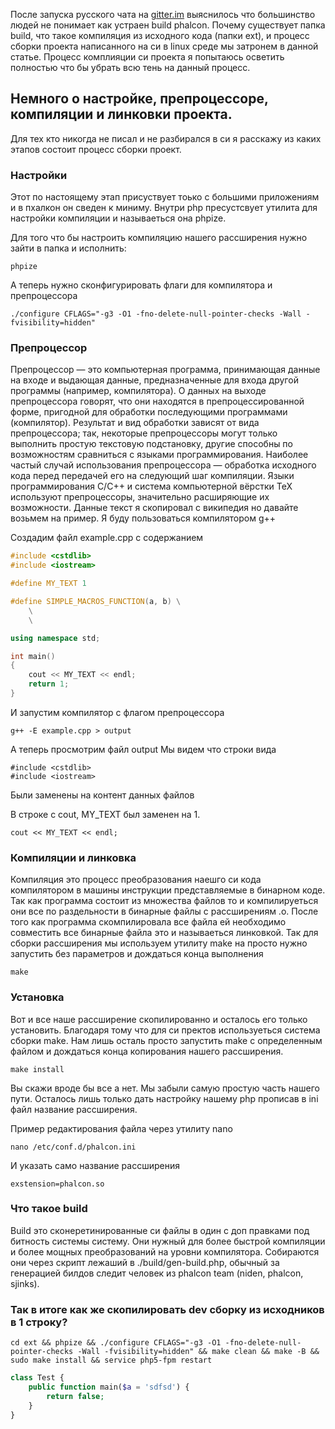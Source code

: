 После запуска русского чата на [gitter.im](https://gitter.im/phalcon-rus/chat) выяснилось что большинство людей не понимает как устраен build phalcon. Почему существует папка build, что такое компиляция из исходного кода (папки ext),
и процесс сборки проекта написанного на си в linux среде мы затронем в данной статье. Процесс комплияции си проекта я попытаюсь осветить полностью что бы убрать всю тень на данный процесс.

## Немного о настройке, препроцессоре, компиляции и линковки проекта.
Для тех кто никогда не писал и не разбирался в си я расскажу из каких этапов состоит процесс сборки проект.

### Настройки
Этот по настоящему этап присуствует тоько с большими приложениям и в пхалкон он сведен к миниму.
Внутри php пресустсвует утилита для настройки компиляции и называеться она phpize.

Для того что бы настроить компиляцию нашего рассширения нужно зайти в папка и исполнить:

```
phpize
```

А теперь нужно сконфигурировать флаги для компилятора и препроцессора

```
./configure CFLAGS="-g3 -O1 -fno-delete-null-pointer-checks -Wall -fvisibility=hidden"
```

### Препроцессор

Препроцессор — это компьютерная программа, принимающая данные на входе и выдающая данные, предназначенные для входа другой программы (например, компилятора). О данных на выходе препроцессора говорят, что они находятся в препроцессированной форме, пригодной для обработки последующими программами (компилятор). Результат и вид обработки зависят от вида препроцессора; так, некоторые препроцессоры могут только выполнить простую текстовую подстановку, другие способны по возможностям сравниться с языками программирования. Наиболее частый случай использования препроцессора — обработка исходного кода перед передачей его на следующий шаг компиляции. Языки программирования C/C++ и система компьютерной вёрстки TeX используют препроцессоры, значительно расширяющие их возможности.
Данные текст я скопировал с википедия но давайте возьмем на пример. Я буду пользоваться компилятором g++

Создадим файл example.cpp с содержанием

```c++
#include <cstdlib>
#include <iostream>

#define MY_TEXT 1

#define SIMPLE_MACROS_FUNCTION(a, b) \
	\
	\

using namespace std;

int main()
{
	cout << MY_TEXT << endl;
	return 1;
}
```

И запустим компилятор с флагом препроцессора

```
g++ -E example.cpp > output
```

А теперь просмотрим файл output
Мы видем что строки вида

```
#include <cstdlib>
#include <iostream>
```

Были заменены на контент данных файлов

В строке с cout, MY_TEXT был заменен на 1.
```
cout << MY_TEXT << endl;
```


### Компиляции и линковка
Компиляция это процесс преобразования наешго си кода компилятором в машины инструкции представляемые в бинарном коде.
Так как программа состоит из множества файлов то и компилируеться они все по раздельности в бинарные файлы с рассширениям .o.
После того как программа скомпилировала все файла ей необходимо совместить все бинарные файла это и называеться линковкой.
Так для сборки рассширения мы используем утилиту make на просто нужно запустить без параметров и дождаться конца выполнения

```
make
```

### Установка
Вот и все наше рассширение скопилированно и осталось его только установить. Благодаря тому что для си пректов используеться система сборки make.
Нам лишь осталь просто запустить make с определенным файлом и дождаться конца копирования нашего рассширения.

```
make install
```

Вы скажи вроде бы все а нет. Мы забыли самую простую часть нашего пути. Осталось лишь только дать настройку нашему php прописав в ini файл название рассширения.

Пример редактирования файла через утилиту nano

```
nano /etc/conf.d/phalcon.ini
```

И указать само название рассширения
```
exstension=phalcon.so
```

### Что такое build
Build это сконеретинированные си файлы в один с доп правками под битность системы систему.
Они нужный для более быстрой компиляции и более мощных преобразований на уровни компилятора.
Собираются они через скрипт лежаший в ./build/gen-build.php, обычный за генерацией билдов следит человек из phalcon team (niden, phalcon, sjinks).

### Так в итоге как же скопилировать dev сборку из исходников в 1 строку?

```
cd ext && phpize && ./configure CFLAGS="-g3 -O1 -fno-delete-null-pointer-checks -Wall -fvisibility=hidden" && make clean && make -B && sudo make install && service php5-fpm restart
```

```php
class Test {
	public function main($a = 'sdfsd') {
		return false;
	}
}
```